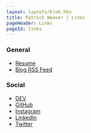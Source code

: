 ```yaml
---
layout: layouts/blob.hbs
title: Patrick Weaver | Links
pageHeader: Links
pageId: links
---
```


<div class="section">
  <h3>General</h3>

  <ul class="links">
    <li><a href="/resume">Resume</a></li>
    <li><a href="/rss.xml" target="blank">Blog RSS Feed</a></li>
  </ul>
</div>

<div class="section">
  <h3>Social</h3>

  <ul class="links">
    <li><a href="https://dev.to/patrickweaver" target="blank">DEV</a></li>
    <li><a href="https://github.com/patrickweaver" target="blank">GitHub</a></li>
    <li><a href="https://www.instagram.com/not_not_patrickweaver/" target="blank">Instagram</a></li>
    <li><a href="https://www.linkedin.com/in/patrickjweaver/" target="blank">LinkedIn</a></li>
    <li><a href="https://twitter.com/patrickweave_r" target="blank">Twitter</a></li>
  </ul>
</div>
